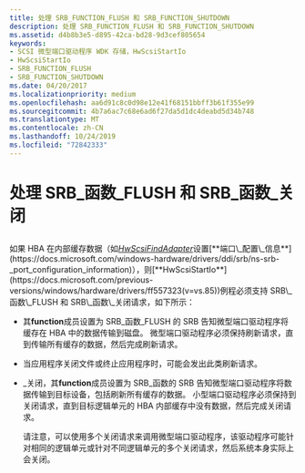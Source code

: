 ```yaml
---
title: 处理 SRB_FUNCTION_FLUSH 和 SRB_FUNCTION_SHUTDOWN
description: 处理 SRB_FUNCTION_FLUSH 和 SRB_FUNCTION_SHUTDOWN
ms.assetid: d4b8b3e5-d895-42ca-bd28-9d3cef805654
keywords:
- SCSI 微型端口驱动程序 WDK 存储，HwScsiStartIo
- HwScsiStartIo
- SRB_FUNCTION_FLUSH
- SRB_FUNCTION_SHUTDOWN
ms.date: 04/20/2017
ms.localizationpriority: medium
ms.openlocfilehash: aa6d91c8c0d98e12e41f68151bbff3b61f355e99
ms.sourcegitcommit: 4b7a6ac7c68e6ad6f27da5d1dc4deabd5d34b748
ms.translationtype: MT
ms.contentlocale: zh-CN
ms.lasthandoff: 10/24/2019
ms.locfileid: "72842333"
---
```

# <a name="handling-srb_function_flush-and-srb_function_shutdown"></a>处理 SRB\_函数\_FLUSH 和 SRB\_函数\_关闭


## <span id="ddk_handling_srb_function_flush_and_srb_function_shutdown_kg"></span><span id="DDK_HANDLING_SRB_FUNCTION_FLUSH_AND_SRB_FUNCTION_SHUTDOWN_KG"></span>


如果 HBA 在内部缓存数据（如[*HwScsiFindAdapter*](https://docs.microsoft.com/previous-versions/windows/hardware/drivers/ff557300(v=vs.85))设置[**端口\_配置\_信息**](https://docs.microsoft.com/windows-hardware/drivers/ddi/srb/ns-srb-_port_configuration_information)），则[**HwScsiStartIo**](https://docs.microsoft.com/previous-versions/windows/hardware/drivers/ff557323(v=vs.85))例程必须支持 SRB\_函数\_FLUSH 和 SRB\_函数\_关闭请求，如下所示：

-   其**function**成员设置为 SRB\_函数\_FLUSH 的 SRB 告知微型端口驱动程序将缓存在 HBA 中的数据传输到磁盘。 微型端口驱动程序必须保持刷新请求，直到传输所有缓存的数据，然后完成刷新请求。

-   当应用程序关闭文件或终止应用程序时，可能会发出此类刷新请求。

-   \_关闭，其**function**成员设置为 SRB\_函数的 SRB 告知微型端口驱动程序将数据传输到目标设备，包括刷新所有缓存的数据。 小型端口驱动程序必须保持到关闭请求，直到目标逻辑单元的 HBA 内部缓存中没有数据，然后完成关闭请求。

    请注意，可以使用多个关闭请求来调用微型端口驱动程序，该驱动程序可能针对相同的逻辑单元或针对不同逻辑单元的多个关闭请求，然后系统本身实际上会关闭。

 

 




